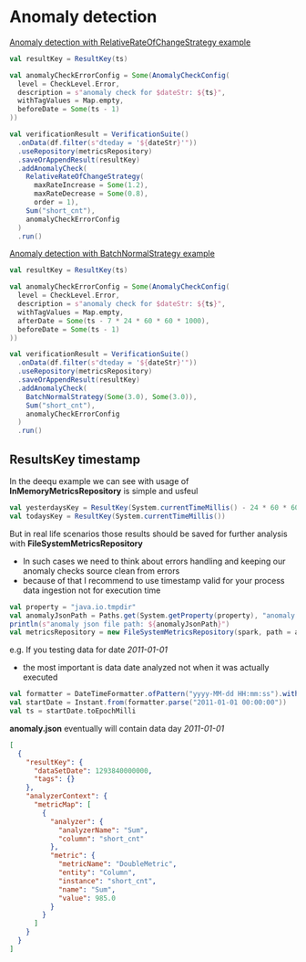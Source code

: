 # Anomaly detection

[Anomaly detection with RelativeRateOfChangeStrategy example](AnomalyRelativeRateOfChangeStrategy.scala)
```scala
val resultKey = ResultKey(ts)

val anomalyCheckErrorConfig = Some(AnomalyCheckConfig(
  level = CheckLevel.Error,
  description = s"anomaly check for $dateStr: ${ts}",
  withTagValues = Map.empty,
  beforeDate = Some(ts - 1)
))

val verificationResult = VerificationSuite()
  .onData(df.filter(s"dteday = '${dateStr}'"))
  .useRepository(metricsRepository)
  .saveOrAppendResult(resultKey)
  .addAnomalyCheck(
    RelativeRateOfChangeStrategy(
      maxRateIncrease = Some(1.2),
      maxRateDecrease = Some(0.8),
      order = 1),
    Sum("short_cnt"),
    anomalyCheckErrorConfig
  )
  .run()
```
[Anomaly detection with BatchNormalStrategy example](AnomalyBatchNormalStrategy.scala)
```scala
val resultKey = ResultKey(ts)

val anomalyCheckErrorConfig = Some(AnomalyCheckConfig(
  level = CheckLevel.Error,
  description = s"anomaly check for $dateStr: ${ts}",
  withTagValues = Map.empty,
  afterDate = Some(ts - 7 * 24 * 60 * 60 * 1000),
  beforeDate = Some(ts - 1)
))

val verificationResult = VerificationSuite()
  .onData(df.filter(s"dteday = '${dateStr}'"))
  .useRepository(metricsRepository)
  .saveOrAppendResult(resultKey)
  .addAnomalyCheck(
    BatchNormalStrategy(Some(3.0), Some(3.0)),
    Sum("short_cnt"),
    anomalyCheckErrorConfig
  )
  .run()
```

## ResultsKey timestamp
In the deequ example we can see with usage of **InMemoryMetricsRepository** is simple and usfeul
```scala
val yesterdaysKey = ResultKey(System.currentTimeMillis() - 24 * 60 * 60 * 1000)
val todaysKey = ResultKey(System.currentTimeMillis())
```

But in real life scenarios those results should be saved for further analysis with **FileSystemMetricsRepository** 
* In such cases we need to think about errors handling and keeping our anomaly checks source clean from errors
* because of that I recommend to use timestamp valid for your process data ingestion not for execution time

```scala
val property = "java.io.tmpdir"
val anomalyJsonPath = Paths.get(System.getProperty(property), "anomaly.json").toString
println(s"anomaly json file path: ${anomalyJsonPath}")
val metricsRepository = new FileSystemMetricsRepository(spark, path = anomalyJsonPath)
```

e.g. If you testing data for date _2011-01-01_ 
* the most important is data date analyzed not when it was actually executed

```scala
val formatter = DateTimeFormatter.ofPattern("yyyy-MM-dd HH:mm:ss").withZone(ZoneId.of("Etc/UTC"))
val startDate = Instant.from(formatter.parse("2011-01-01 00:00:00"))
val ts = startDate.toEpochMilli
```

**anomaly.json** eventually will contain data day _2011-01-01_

```json
[                                        
  {                                      
    "resultKey": {                  
      "dataSetDate": 1293840000000, 
      "tags": {}                         
    },                                   
    "analyzerContext": {                 
      "metricMap": [                     
        {                           
          "analyzer": {             
            "analyzerName": "Sum",       
            "column": "short_cnt"        
          },                             
          "metric": {               
            "metricName": "DoubleMetric",
            "entity": "Column",  
            "instance": "short_cnt",     
            "name": "Sum",               
            "value": 985.0               
          }                         
        }                           
      ]                                  
    }                                    
  }
]
```
